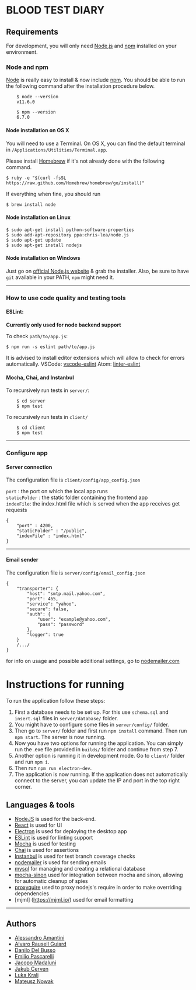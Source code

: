 # BLOOD TEST DIARY

## Requirements

For development, you will only need [Node.js](http://nodejs.org/) and [npm](https://npmjs.org/) installed on your environment.

### Node and npm

[Node](http://nodejs.org/) is really easy to install & now include [npm](https://npmjs.org/).
You should be able to run the following command after the installation procedure
below.
```
    $ node --version
    v11.6.0

    $ npm --version
    6.7.0
```

#### Node installation on OS X

You will need to use a Terminal. On OS X, you can find the default terminal in
`/Applications/Utilities/Terminal.app`.

Please install [Homebrew](http://brew.sh/) if it's not already done with the following command.

    $ ruby -e "$(curl -fsSL https://raw.github.com/Homebrew/homebrew/go/install)"

If everything when fine, you should run

    $ brew install node

#### Node installation on Linux

    $ sudo apt-get install python-software-properties
    $ sudo add-apt-repository ppa:chris-lea/node.js
    $ sudo apt-get update
    $ sudo apt-get install nodejs

#### Node installation on Windows

Just go on [official Node.js website](http://nodejs.org/) & grab the installer.
Also, be sure to have `git` available in your PATH, `npm` might need it.

<hr>

### How to use code quality and testing tools

#### ESLint:
**Currently only used for node backend support**

To check ```path/to/app.js```:

    $ npm run -s eslint path/to/app.js
It is advised to install editor extensions which will allow to check for errors automatically.
VSCode: [vscode-eslint](https://github.com/Microsoft/vscode-eslint)
Atom: [linter-eslint](https://atom.io/packages/linter-eslint)

#### Mocha, Chai, and Instanbul

To recursively run tests in ```server/```:<br>
```
    $ cd server
    $ npm test
```
To recursively run tests in ```client/```<br>
```
    $ cd client
    $ npm test
```

<hr>

### Configure app
#### Server connection
The configuration file is ```client/config/app_config.json```

```port``` : the port on which the local app runs<br>
```staticFolder``` : the static folder containing the frontend app<br>
```indexFile```: the index.html file which is served when the app receives get requests<br>

```
{
    "port" : 4200,
    "staticFolder" : "/public",
    "indexFile" : "index.html"
}
```
<hr>

#### Email sender
The configuration file is ```server/config/email_config.json```
```
{
    "transporter": {
        "host": "smtp.mail.yahoo.com",
        "port": 465,
        "service": "yahoo",
        "secure": false,
        "auth": {
            "user": "example@yahoo.com",
            "pass": "password"
        },
        "logger": true
    }
    /.../
}
```
for info on usage and possible additional settings, go to [nodemailer.com](https://nodemailer.com/smtp/)

# Instructions for running

To run the application follow these steps:

1. First a database needs to be set up. For this use `schema.sql` and `insert.sql` files in `server/database/` folder.
2. You might have to configure some files in `server/config/` folder.
3. Then go to `server/` folder and first run `npm install` command. Then run `npm start`. The server is now running.
4. Now you have two options for running the application. You can simply run the .exe file provided in `builds/` folder and continue from step 7.
5. Another option is running it in development mode. Go to `client/` folder and run `npm i`.
6. Then run `npm run electron-dev`.
7. The application is now running. If the application does not automatically connect to the server, you can update the IP and port in the top right corner.

## Languages & tools

- [NodeJS](https://nodejs.org) is used for the back-end.
- [React](http://facebook.github.io/react) is used for UI
- [Electron](https://electronjs.org/) is used for deploying the desktop app
- [ESLint](https://eslint.org/) is used for linting support
- [Mocha](https://mochajs.org/) is used for testing
- [Chai](https://www.chaijs.com/) is used for assertions
- [Instanbul](https://istanbul.js.org/) is used for test branch coverage checks
- [nodemailer](https://nodemailer.com/) is used for sending emails
- [mysql](https://www.npmjs.com/package/mysql) for managing and creating a relational database
- [mocha-sinon](https://www.npmjs.com/package/mocha-sinon) used for integration between mocha and sinon, allowing for automatic cleanup of spies
- [proxyquire](https://www.npmjs.com/package/proxyquire) used to proxy nodejs's require in order to make overriding dependencies
- [mjml] (https://mjml.io/) used for email formatting

<hr>

## Authors

* [Alessandro Amantini]()      
* [Alvaro Rausell Guiard]()  
* [Danilo Del Busso]()  
* [Emilio Pascarelli]()  
* [Jacopo Madaluni]()  
* [Jakub Cerven]()  
* [Luka Kralj]()  
* [Mateusz Nowak]()  
